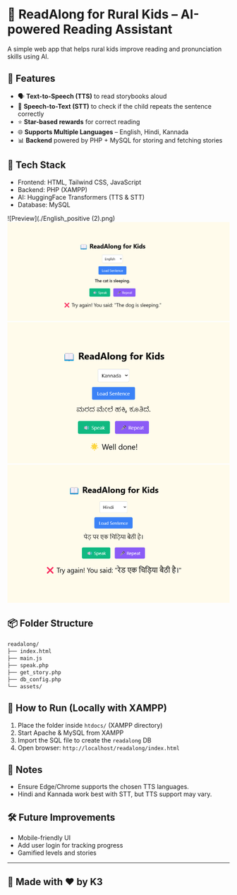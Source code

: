# 📖 ReadAlong for Rural Kids – AI-powered Reading Assistant

A simple web app that helps rural kids improve reading and pronunciation skills using AI.

## 🌟 Features
- 🗣️ **Text-to-Speech (TTS)** to read storybooks aloud
- 🎤 **Speech-to-Text (STT)** to check if the child repeats the sentence correctly
- ⭐ **Star-based rewards** for correct reading
- 🌐 **Supports Multiple Languages** – English, Hindi, Kannada
- 📊 **Backend** powered by PHP + MySQL for storing and fetching stories

## 🔧 Tech Stack
- Frontend: HTML, Tailwind CSS, JavaScript
- Backend: PHP (XAMPP)
- AI: HuggingFace Transformers (TTS & STT)
- Database: MySQL

![Preview](./English_positive (2).png)
![Preview](./ENGLISH_negative.png)
![Preview](./Kannada_positive.png)
![Preview](./hindi_negative.png)


## 📦 Folder Structure
```
readalong/
├── index.html
├── main.js
├── speak.php
├── get_story.php
├── db_config.php
└── assets/
```

## 🚀 How to Run (Locally with XAMPP)
1. Place the folder inside `htdocs/` (XAMPP directory)
2. Start Apache & MySQL from XAMPP
3. Import the SQL file to create the `readalong` DB
4. Open browser: `http://localhost/readalong/index.html`

## 📌 Notes
- Ensure Edge/Chrome supports the chosen TTS languages.
- Hindi and Kannada work best with STT, but TTS support may vary.

## 🛠️ Future Improvements
- Mobile-friendly UI
- Add user login for tracking progress
- Gamified levels and stories

---

## 🤝 Made with ❤️ by K3

